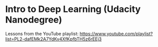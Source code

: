 # Intro to Deep Learning (Udacity Nanodegree)

Lessons from the YouTube playlist: https://www.youtube.com/playlist?list=PL2-dafEMk2A7YdKv4XfKpfbTH5z6rEEj3


